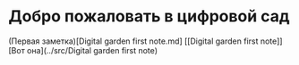 # Добро пожаловать в цифровой сад
(Первая заметка)[Digital garden first note.md]
[[Digital garden first note]]
[Вот она](../src/Digital garden first note)


